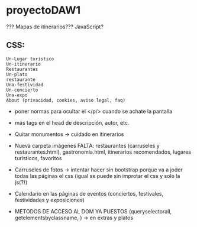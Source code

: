 # proyectoDAW1
??? Mapas de itinerarios??? JavaScript?

## CSS:
    Un-Lugar turistico 
    Un-itinerario
    Restaurantes
    Un-plato
    restaurante
    Una-festividad
    Un-concierto
    Una-expo
    About (privacidad, cookies, aviso legal, faq)
    

* poner normas para ocultar el </p/> cuando se achate la pantalla
* más tags en el head de descripción, autor, etc.
* Quitar monumentos -> cuidado en itinerarios
* Nueva carpeta imágenes FALTA: restaurantes (carruseles y restaurantes.html), gastronomia.html, itinerarios recomendados, lugares turísticos, favoritos
* Carruseles de fotos -> intentar hacer sin bootstrap porque va a joder todas las páginas el css (igual se puede sin improtar el css y solo la js(?))
* Calendario en las páginas de eventos (conciertos, festivales, festividades y exposiciones)
    
    
* METODOS DE ACCESO AL DOM YA PUESTOS (queryselectorall, getelementsbyclassname, ) -> en extras y platos

